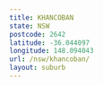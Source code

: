 ```yaml
---
title: KHANCOBAN
state: NSW
postcode: 2642
latitude: -36.044097
longitude: 148.094043
url: /nsw/khancoban/
layout: suburb
---
```

